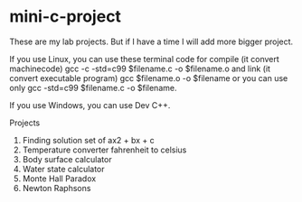 # mini-c-project
These are my lab projects. But if I have a time I will add more bigger project.

If you use Linux, you can use these terminal code for compile (it convert machinecode) gcc -c -std=c99 $filename.c -o $filename.o and link (it convert executable program) gcc $filename.o -o $filename or you can use only gcc -std=c99 $filename.c -o $filename.

If you use Windows, you can use Dev C++.

Projects

1. Finding solution set of ax2 + bx + c
2. Temperature converter fahrenheit to celsius 
3. Body surface calculator
4. Water state calculator
5. Monte Hall Paradox
6. Newton Raphsons
